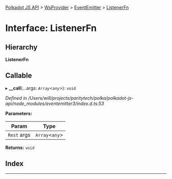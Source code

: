 [Polkadot JS API](../README.md) > [WsProvider](../classes/wsprovider.md) > [EventEmitter](../modules/wsprovider.eventemitter.md) > [ListenerFn](../interfaces/wsprovider.eventemitter.listenerfn.md)

# Interface: ListenerFn

## Hierarchy

**ListenerFn**

## Callable
▸ **__call**(...args: *`Array`<`any`>*): `void`

*Defined in /Users/will/projects/paritytech/polka/polkadot-js-api/node_modules/eventemitter3/index.d.ts:53*

**Parameters:**

| Param | Type |
| ------ | ------ |
| `Rest` args | `Array`<`any`> |

**Returns:** `void`

## Index

---

